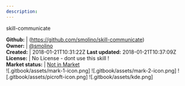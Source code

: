 ```yaml
---
description: 
---
```

skill-communicate



**Github:** | (https://github.com/smolino/skill-communicate)  
**Owner:** | [@smolino](https://github.com/smolino)  
**Created:** | 2018-01-21T10:31:22Z  **Last updated:** 2018-01-21T10:37:09Z  
**License:** | No License - dont use this skill !  
**Market status:** | [Not in Market](https://market.mycroft.ai/skill/)  
 ![.gitbook/assets/mark-1-icon.png]  ![.gitbook/assets/mark-2-icon.png]  ![.gitbook/assets/picroft-icon.png]  ![.gitbook/assets/kde.png]  

